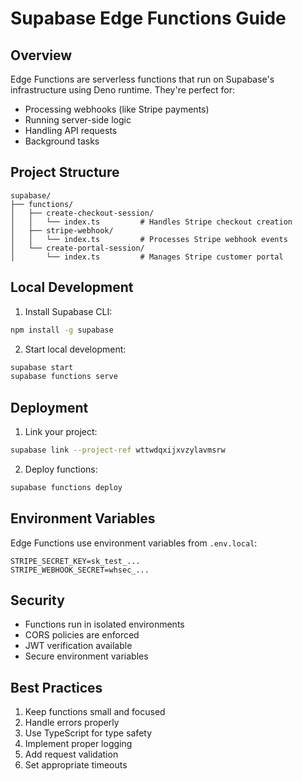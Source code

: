 # Supabase Edge Functions Guide

## Overview
Edge Functions are serverless functions that run on Supabase's infrastructure using Deno runtime. They're perfect for:
- Processing webhooks (like Stripe payments)
- Running server-side logic
- Handling API requests
- Background tasks

## Project Structure
```
supabase/
├── functions/
│   ├── create-checkout-session/
│   │   └── index.ts         # Handles Stripe checkout creation
│   ├── stripe-webhook/
│   │   └── index.ts         # Processes Stripe webhook events
│   └── create-portal-session/
│       └── index.ts         # Manages Stripe customer portal
```

## Local Development
1. Install Supabase CLI:
```bash
npm install -g supabase
```

2. Start local development:
```bash
supabase start
supabase functions serve
```

## Deployment
1. Link your project:
```bash
supabase link --project-ref wttwdqxijxvzylavmsrw
```

2. Deploy functions:
```bash
supabase functions deploy
```

## Environment Variables
Edge Functions use environment variables from `.env.local`:
```
STRIPE_SECRET_KEY=sk_test_...
STRIPE_WEBHOOK_SECRET=whsec_...
```

## Security
- Functions run in isolated environments
- CORS policies are enforced
- JWT verification available
- Secure environment variables

## Best Practices
1. Keep functions small and focused
2. Handle errors properly
3. Use TypeScript for type safety
4. Implement proper logging
5. Add request validation
6. Set appropriate timeouts